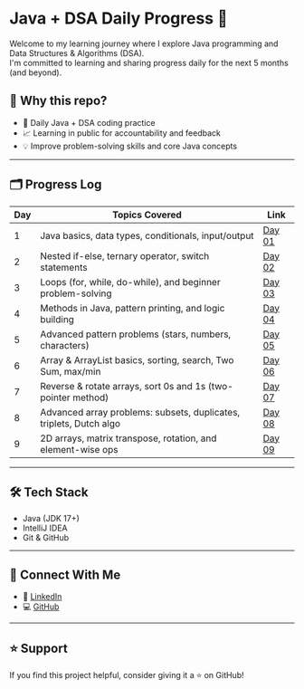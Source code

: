 # Java + DSA Daily Progress 🚀

Welcome to my learning journey where I explore Java programming and Data Structures & Algorithms (DSA).  
I'm committed to learning and sharing progress daily for the next 5 months (and beyond).

## 📌 Why this repo?
- 📅 Daily Java + DSA coding practice
- 📈 Learning in public for accountability and feedback
- 💡 Improve problem-solving skills and core Java concepts

---

## 🗂 Progress Log

| Day | Topics Covered                                               | Link              |
|-----|--------------------------------------------------------------|-------------------|
| 1   | Java basics, data types, conditionals, input/output          | [Day 01](./Day01) |
| 2   | Nested if-else, ternary operator, switch statements          | [Day 02](./Day02) |
| 3   | Loops (for, while, do-while), and beginner problem-solving   | [Day 03](./Day03) |
| 4   | Methods in Java, pattern printing, and logic building        | [Day 04](./Day04) |
| 5   | Advanced pattern problems (stars, numbers, characters)       | [Day 05](./Day05) |
| 6   | Array & ArrayList basics, sorting, search, Two Sum, max/min  | [Day 06](./Day06) |
| 7   | Reverse & rotate arrays, sort 0s and 1s (two-pointer method) | [Day 07](./Day07) |
| 8   | Advanced array problems: subsets, duplicates, triplets, Dutch algo | [Day 08](./Day08) |
| 9   | 2D arrays, matrix transpose, rotation, and element-wise ops  | [Day 09](./Day09) |
  

---

## 🛠 Tech Stack

- Java (JDK 17+)
- IntelliJ IDEA
- Git & GitHub

---

## 🔗 Connect With Me

- 💼 [LinkedIn](https://linkedin.com/in/sadid14n)
- 💻 [GitHub](https://github.com/sadid14n)

---

## ⭐ Support

If you find this project helpful, consider giving it a ⭐ on GitHub!